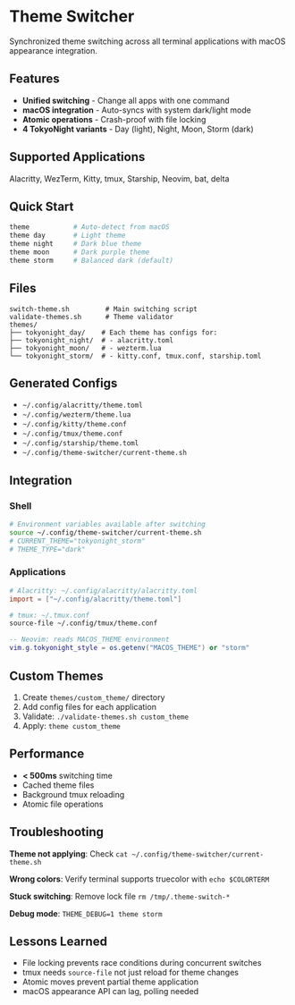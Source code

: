 # Theme Switcher

Synchronized theme switching across all terminal applications with macOS appearance integration.

## Features

- **Unified switching** - Change all apps with one command
- **macOS integration** - Auto-syncs with system dark/light mode
- **Atomic operations** - Crash-proof with file locking
- **4 TokyoNight variants** - Day (light), Night, Moon, Storm (dark)

## Supported Applications

Alacritty, WezTerm, Kitty, tmux, Starship, Neovim, bat, delta

## Quick Start

```bash
theme           # Auto-detect from macOS
theme day       # Light theme
theme night     # Dark blue theme
theme moon      # Dark purple theme
theme storm     # Balanced dark (default)
```

## Files

```
switch-theme.sh         # Main switching script
validate-themes.sh      # Theme validator
themes/
├── tokyonight_day/    # Each theme has configs for:
├── tokyonight_night/  # - alacritty.toml
├── tokyonight_moon/   # - wezterm.lua
└── tokyonight_storm/  # - kitty.conf, tmux.conf, starship.toml
```

## Generated Configs

- `~/.config/alacritty/theme.toml`
- `~/.config/wezterm/theme.lua`
- `~/.config/kitty/theme.conf`
- `~/.config/tmux/theme.conf`
- `~/.config/starship/theme.toml`
- `~/.config/theme-switcher/current-theme.sh`

## Integration

### Shell

```bash
# Environment variables available after switching
source ~/.config/theme-switcher/current-theme.sh
# CURRENT_THEME="tokyonight_storm"
# THEME_TYPE="dark"
```

### Applications

```toml
# Alacritty: ~/.config/alacritty/alacritty.toml
import = ["~/.config/alacritty/theme.toml"]
```

```bash
# tmux: ~/.tmux.conf
source-file ~/.config/tmux/theme.conf
```

```lua
-- Neovim: reads MACOS_THEME environment
vim.g.tokyonight_style = os.getenv("MACOS_THEME") or "storm"
```

## Custom Themes

1. Create `themes/custom_theme/` directory
2. Add config files for each application
3. Validate: `./validate-themes.sh custom_theme`
4. Apply: `theme custom_theme`

## Performance

- **< 500ms** switching time
- Cached theme files
- Background tmux reloading
- Atomic file operations

## Troubleshooting

**Theme not applying**: Check `cat ~/.config/theme-switcher/current-theme.sh`

**Wrong colors**: Verify terminal supports truecolor with `echo $COLORTERM`

**Stuck switching**: Remove lock file `rm /tmp/.theme-switch-*`

**Debug mode**: `THEME_DEBUG=1 theme storm`

## Lessons Learned

- File locking prevents race conditions during concurrent switches
- tmux needs `source-file` not just reload for theme changes
- Atomic moves prevent partial theme application
- macOS appearance API can lag, polling needed
